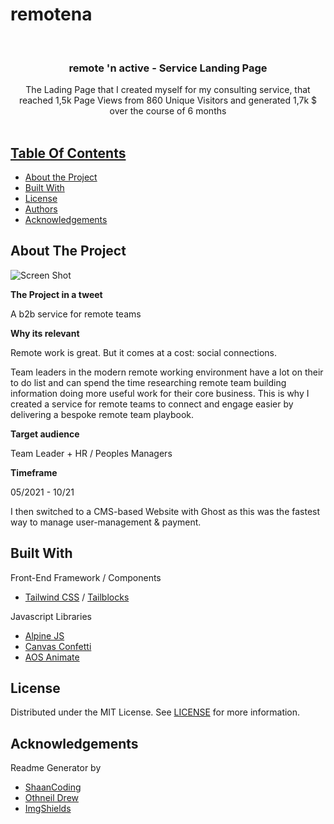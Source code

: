 # remotena
<br/>
<p align="center">
  <h3 align="center">remote 'n active - Service Landing Page</h3>

  <p align="center">
    The Lading Page that I created myself for my consulting service, that reached 1,5k Page Views from 860 Unique Visitors and generated 1,7k $ over the course of 6 months
    <br/>
    <br/>
    <a href="https://github.com/futurefounder/remotena>View Demo</a>
  
  </p>
</p>

![License](https://img.shields.io/github/license/futurefounder/ReadME-Generator) 

## Table Of Contents

* [About the Project](#about-the-project)
* [Built With](#built-with)
* [License](#license)
* [Authors](#authors)
* [Acknowledgements](#acknowledgements)

## About The Project

![Screen Shot](images/screenshot.png)

**The Project in a tweet**

A b2b service for remote teams

**Why its relevant**

Remote work is great. But it comes at a cost: social connections.

Team leaders in the modern remote working environment have a lot on their to do list and can spend the time researching remote team building information doing more useful work for their core business. This is why I created a service for remote teams to connect and engage easier by delivering a bespoke remote team playbook.

**Target audience**

Team Leader + HR / Peoples Managers

**Timeframe**

05/2021 - 10/21 

I then switched to a CMS-based Website with Ghost as this was the fastest way to manage user-management & payment.

## Built With

Front-End Framework / Components
* [Tailwind CSS](http://tailwindcss.com/) / [Tailblocks](https://github.com/mertJF/tailblocks) 

Javascript Libraries
* [Alpine JS](https://alpinejs.dev/) 
* [Canvas Confetti](https://github.com/catdad/canvas-confetti)
* [AOS Animate](https://github.com/michalsnik/aos)


## License

Distributed under the MIT License. See [LICENSE](https://github.com/futurefounder/remotena/blob/main/LICENSE) for more information.

## Acknowledgements
             
Readme Generator by
             
* [ShaanCoding](https://github.com/ShaanCoding/)
* [Othneil Drew](https://github.com/othneildrew/Best-README-Template)
* [ImgShields](https://shields.io/)
